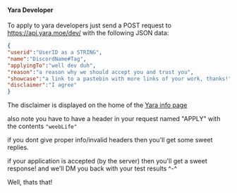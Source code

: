 #### Yara Developer

To apply to yara developers just send a POST request to https://api.yara.moe/dev/
with the following JSON data:

```json
{
"userid":"UserID as a STRING",
"name":"DiscordName#Tag",
"applyingTo":"well dev duh",
"reason":"a reason why we should accept you and trust you",
"showcase":"a link to a pastebin with more links of your work, thanks!",
"disclaimer":"I agree"
}
```

The disclaimer is displayed on the home of the [Yara info page](README.md)

also note you have to have a header in your request named "APPLY" with the contents `"weebLife"`

if you dont give proper info/invalid headers then you'll get some sweet replies.

if your application is accepted (by the server) then you'll get a sweet response!
and we'll DM you back with your test results ^-^


Well, thats that!
